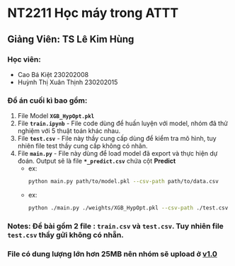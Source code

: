 # NT2211 Học máy trong ATTT
## Giảng Viên: TS Lê Kim Hùng
### Học viên: 
- Cao Bá Kiệt  230202008
- Huỳnh Thị Xuân Thịnh 230202015

### Đồ án cuối kì bao gồm:
1. File Model **`XGB_HypOpt.pkl`**
2. File **`train.ipynb`** - File code dùng để huấn luyện với model, nhóm đã thử nghiệm với 5 thuật toán khác nhau.
3. File **`test.csv`** - File này thầy cung cấp dùng để kiểm tra mô hình, tuy nhiên file test thầy cung cấp không có nhãn.
4. File **`main.py`** - File này dùng để load model đã export và thực hiện dự đoán. Output sẽ là file **`*_predict.csv`** chứa cột **Predict**
   - ex: 
     ```bash
     python main.py path/to/model.pkl --csv-path path/to/data.csv
     ```
   - ex:
     ```bash
     python ./main.py ./weights/XGB_HypOpt.pkl --csv-path ./test.csv
     ```
### Notes: Đề bài gồm 2 file : **`train.csv`** và **`test.csv`**. Tuy nhiên file **`test.csv`** thầy gửi không có nhẵn.

### File có dung lượng lớn hơn 25MB nên nhóm sẽ upload ở [v1.0](https://github.com/fjxma/NT2211/releases/tag/v1.0)
